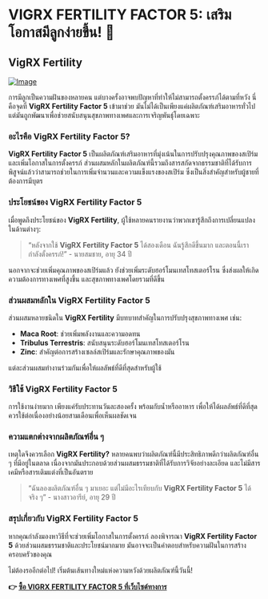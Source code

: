 # VIGRX FERTILITY FACTOR 5: เสริมโอกาสมีลูกง่ายขึ้น! 🌟

## VigRX Fertility

[![Image](https://www2.sellhealth.com/139/fertility-factor-5-14-1.jpg)](https://gchaffi.com/3sOYH3oG)

การมีลูกเป็นความฝันของหลายคน แต่บางครั้งอาจพบปัญหาที่ทำให้ไม่สามารถตั้งครรภ์ได้ตามที่หวัง นี่คือจุดที่ **VigRX Fertility Factor 5** เข้ามาช่วย มันไม่ได้เป็นเพียงแค่ผลิตภัณฑ์เสริมอาหารทั่วไป แต่มันถูกพัฒนาเพื่อช่วยสนับสนุนสุขภาพทางเพศและการเจริญพันธุ์โดยเฉพาะ

### อะไรคือ VigRX Fertility Factor 5?

**VigRX Fertility Factor 5** เป็นผลิตภัณฑ์เสริมอาหารที่มุ่งเน้นในการปรับปรุงคุณภาพของสเปิร์มและเพิ่มโอกาสในการตั้งครรภ์ ส่วนผสมหลักในผลิตภัณฑ์นี้รวมถึงสารสกัดจากธรรมชาติที่ได้รับการพิสูจน์แล้วว่าสามารถช่วยในการเพิ่มจำนวนและความแข็งแรงของสเปิร์ม ซึ่งเป็นสิ่งสำคัญสำหรับผู้ชายที่ต้องการมีบุตร

### ประโยชน์ของ VigRX Fertility Factor 5

เมื่อพูดถึงประโยชน์ของ **VigRX Fertility**, ผู้ใช้หลายคนรายงานว่าพวกเขารู้สึกถึงการเปลี่ยนแปลงในด้านต่างๆ:

> “หลังจากใช้ **VigRX Fertility Factor 5** ได้สองเดือน ฉันรู้สึกดีขึ้นมาก และตอนนี้เรากำลังตั้งครรภ์!” - นายสมชาย, อายุ 34 ปี

นอกจากจะช่วยเพิ่มคุณภาพของสเปิร์มแล้ว ยังช่วยเพิ่มระดับฮอร์โมนเทสโทสเตอร์โรน ซึ่งส่งผลให้เกิดความต้องการทางเพศที่สูงขึ้น และสุขภาพทางเพศโดยรวมที่ดีขึ้น 

### ส่วนผสมหลักใน VigRX Fertility Factor 5

ส่วนผสมหลายชนิดใน **VigRX Fertility** มีบทบาทสำคัญในการปรับปรุงสุขภาพทางเพศ เช่น:

- **Maca Root**: ช่วยเพิ่มพลังงานและความอดทน
- **Tribulus Terrestris**: สนับสนุนระดับฮอร์โมนเทสโทสเตอร์โรน
- **Zinc**: สำคัญต่อการสร้างเซลล์สเปิร์มและรักษาคุณภาพของมัน

แต่ละส่วนผสมทำงานร่วมกันเพื่อให้ผลลัพธ์ที่ดีที่สุดสำหรับผู้ใช้ 

### วิธีใช้ VigRX Fertility Factor 5

การใช้งานง่ายมาก เพียงแค่รับประทานวันละสองครั้ง พร้อมกับน้ำหรืออาหาร เพื่อให้ได้ผลลัพธ์ที่ดีที่สุด ควรใช้ต่อเนื่องอย่างน้อยสามเดือนเพื่อเห็นผลชัดเจน 

### ความแตกต่างจากผลิตภัณฑ์อื่น ๆ

เหตุใดจึงควรเลือก **VigRX Fertility?** หลายคนพบว่าผลิตภัณฑ์นี้มีประสิทธิภาพดีกว่าผลิตภัณฑ์อื่น ๆ ที่มีอยู่ในตลาด เนื่องจากมันประกอบด้วยส่วนผสมธรรมชาติที่ได้รับการวิจัยอย่างละเอียด และไม่มีสารเคมีหรือสารเติมแต่งที่เป็นอันตราย 

> “ฉันลองผลิตภัณฑ์อื่น ๆ มาเยอะ แต่ไม่มีอะไรเทียบกับ **VigRX Fertility Factor 5** ได้จริง ๆ” - นางสาวอารีย์, อายุ 29 ปี 

### สรุปเกี่ยวกับ VigRX Fertility Factor 5

หากคุณกำลังมองหาวิธีที่จะช่วยเพิ่มโอกาสในการตั้งครรภ์ ลองพิจารณา **VigRX Fertility Factor 5** ด้วยส่วนผสมธรรมชาติและประโยชน์มากมาย มันอาจจะเป็นคำตอบสำหรับความฝันในการสร้างครอบครัวของคุณ 

ไม่ต้องรออีกต่อไป! เริ่มต้นเส้นทางใหม่แห่งความหวังด้วยผลิตภัณฑ์นี้วันนี้!



**👉 [ซื้อ VIGRX FERTILITY FACTOR 5 ที่เว็บไซต์ทางการ](https://gchaffi.com/3sOYH3oG)**